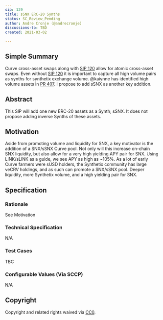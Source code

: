 ```yaml
---
sip: 129
title: sSNX ERC-20 Synths
status: SC_Review_Pending
author: Andre Cronje (@andrecronje)
discussions-to: TBD
created: 2021-03-02

---
```


## Simple Summary
<!--"If you can't explain it simply, you don't understand it well enough." Simply describe the outcome the proposed changes intends to achieve. This should be non-technical and accessible to a casual community member.-->
Curve cross-asset swaps along with [SIP 120](https://github.com/Synthetixio/SIPs/blob/master/sips/sip-120.md) allow for atomic cross-asset swaps. Even without [SIP 120](https://github.com/Synthetixio/SIPs/blob/master/sips/sip-120.md) it is important to capture all high volume pairs as synths for synthetix exchange volume. @kaiynne has identified high volume assets in [PR 407](https://github.com/Synthetixio/SIPs/pull/407). I propose to add sSNX as another key addition.

## Abstract
<!--A short (~200 word) description of the proposed change, the abstract should clearly describe the proposed change. This is what *will* be done if the SIP is implemented, not *why* it should be done or *how* it will be done. If the SIP proposes deploying a new contract, write, "we propose to deploy a new contract that will do x".-->
This SIP will add one new ERC-20 assets as a Synth; sSNX. It does not propose adding inverse Synths of these assets.

## Motivation
<!--This is the problem statement. This is the *why* of the SIP. It should clearly explain *why* the current state of the protocol is inadequate.  It is critical that you explain *why* the change is needed, if the SIP proposes changing how something is calculated, you must address *why* the current calculation is innaccurate or wrong. This is not the place to describe how the SIP will address the issue!-->
Aside from promoting volume and liquidity for SNX, a key motivator is the addition of a SNX/sSNX Curve pool. Not only will this increase on-chain SNX liquidity, but also allow for a very high yielding APY pair for SNX. Using LINK/sLINK as a guide, we see APY as high as ~105%. As a lot of early Curve farmers were sUSD holders, the Synthetix community has large veCRV holdings, and as such can promote a SNX/sSNX pool. Deeper liquidity, more Synthetix volume, and a high yielding pair for SNX.

## Specification
<!--The specification should describe the syntax and semantics of any new feature, there are five sections
1. Rationale
2. Technical Specification
3. Test Cases
4. Configurable Values
-->

### Rationale
<!--This is where you explain the reasoning behind how you propose to solve the problem. Why did you propose to implement the change in this way, what were the considerations and trade-offs. The rationale fleshes out what motivated the design and why particular design decisions were made. It should describe alternate designs that were considered and related work. The rationale may also provide evidence of consensus within the community, and should discuss important objections or concerns raised during discussion.-->
See Motivation

### Technical Specification
<!--The technical specification should outline the public API of the changes proposed. That is, changes to any of the interfaces Synthetix currently exposes or the creations of new ones.-->
N/A

### Test Cases
<!--Test cases for an implementation are mandatory for SIPs but can be included with the implementation..-->
TBC

### Configurable Values (Via SCCP)
<!--Please list all values configurable via SCCP under this implementation.-->
N/A

## Copyright
Copyright and related rights waived via [CC0](https://creativecommons.org/publicdomain/zero/1.0/).
